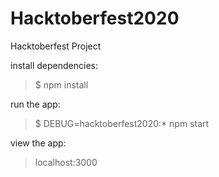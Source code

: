 # Hacktoberfest2020
Hacktoberfest Project

install dependencies:
> $ npm install

run the app:
> $ DEBUG=hacktoberfest2020:* npm start

view the app:
> localhost:3000

